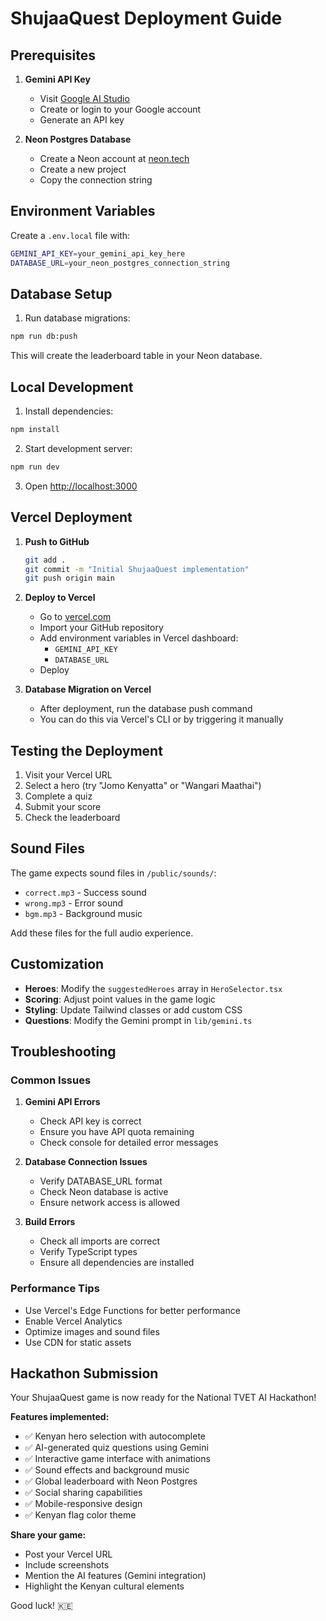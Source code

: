 # ShujaaQuest Deployment Guide

## Prerequisites

1. **Gemini API Key**
   - Visit [Google AI Studio](https://makersuite.google.com/app/apikey)
   - Create or login to your Google account
   - Generate an API key

2. **Neon Postgres Database**
   - Create a Neon account at [neon.tech](https://neon.tech)
   - Create a new project
   - Copy the connection string

## Environment Variables

Create a `.env.local` file with:

```bash
GEMINI_API_KEY=your_gemini_api_key_here
DATABASE_URL=your_neon_postgres_connection_string
```

## Database Setup

1. Run database migrations:
```bash
npm run db:push
```

This will create the leaderboard table in your Neon database.

## Local Development

1. Install dependencies:
```bash
npm install
```

2. Start development server:
```bash
npm run dev
```

3. Open [http://localhost:3000](http://localhost:3000)

## Vercel Deployment

1. **Push to GitHub**
   ```bash
   git add .
   git commit -m "Initial ShujaaQuest implementation"
   git push origin main
   ```

2. **Deploy to Vercel**
   - Go to [vercel.com](https://vercel.com)
   - Import your GitHub repository
   - Add environment variables in Vercel dashboard:
     - `GEMINI_API_KEY`
     - `DATABASE_URL`
   - Deploy

3. **Database Migration on Vercel**
   - After deployment, run the database push command
   - You can do this via Vercel's CLI or by triggering it manually

## Testing the Deployment

1. Visit your Vercel URL
2. Select a hero (try "Jomo Kenyatta" or "Wangari Maathai")
3. Complete a quiz
4. Submit your score
5. Check the leaderboard

## Sound Files

The game expects sound files in `/public/sounds/`:
- `correct.mp3` - Success sound
- `wrong.mp3` - Error sound  
- `bgm.mp3` - Background music

Add these files for the full audio experience.

## Customization

- **Heroes**: Modify the `suggestedHeroes` array in `HeroSelector.tsx`
- **Scoring**: Adjust point values in the game logic
- **Styling**: Update Tailwind classes or add custom CSS
- **Questions**: Modify the Gemini prompt in `lib/gemini.ts`

## Troubleshooting

### Common Issues

1. **Gemini API Errors**
   - Check API key is correct
   - Ensure you have API quota remaining
   - Check console for detailed error messages

2. **Database Connection Issues**
   - Verify DATABASE_URL format
   - Check Neon database is active
   - Ensure network access is allowed

3. **Build Errors**
   - Check all imports are correct
   - Verify TypeScript types
   - Ensure all dependencies are installed

### Performance Tips

- Use Vercel's Edge Functions for better performance
- Enable Vercel Analytics
- Optimize images and sound files
- Use CDN for static assets

## Hackathon Submission

Your ShujaaQuest game is now ready for the National TVET AI Hackathon!

**Features implemented:**
- ✅ Kenyan hero selection with autocomplete
- ✅ AI-generated quiz questions using Gemini
- ✅ Interactive game interface with animations
- ✅ Sound effects and background music
- ✅ Global leaderboard with Neon Postgres
- ✅ Social sharing capabilities
- ✅ Mobile-responsive design
- ✅ Kenyan flag color theme

**Share your game:**
- Post your Vercel URL
- Include screenshots
- Mention the AI features (Gemini integration)
- Highlight the Kenyan cultural elements

Good luck! 🇰🇪
